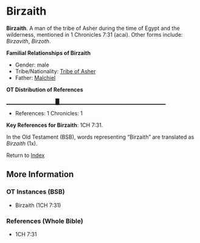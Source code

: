 # Birzaith
**Birzaith**. 
A man of the tribe of Asher during the time of Egypt and the wilderness, mentioned in 1 Chronicles 7:31 (acai). 
Other forms include: 
*Birzavith*, *Birzoth*. 




**Familial Relationships of Birzaith**


* Gender: male
* Tribe/Nationality: [Tribe of Asher](../../../groups/md/acai/Asher.md)
* Father: [Malchiel](Malchiel.md)


**OT Distribution of References**

▁▁▁▁▁▁▁▁▁▁▁▁█▁▁▁▁▁▁▁▁▁▁▁▁▁▁▁▁▁▁▁▁▁▁▁▁▁▁
* References: 1 Chronicles: 1



**Key References for Birzaith**: 
1CH 7:31. 


In the Old Testament (BSB), words representing “Birzaith” are translated as 
*Birzaith* (1x). 




Return to [Index](00-Index.md)

## More Information

### OT Instances (BSB)

* Birzaith (1CH 7:31)



### References (Whole Bible)

* 1CH 7:31



